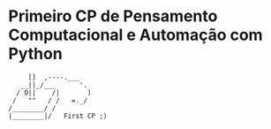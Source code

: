 # Primeiro CP de Pensamento Computacional e Automação com Python


```
     []  ,----.___
   __||_/___      '.
  / O||    /|       )
 /   ""   / /   =._/
/________/ /
|________|/   First CP ;)

```



